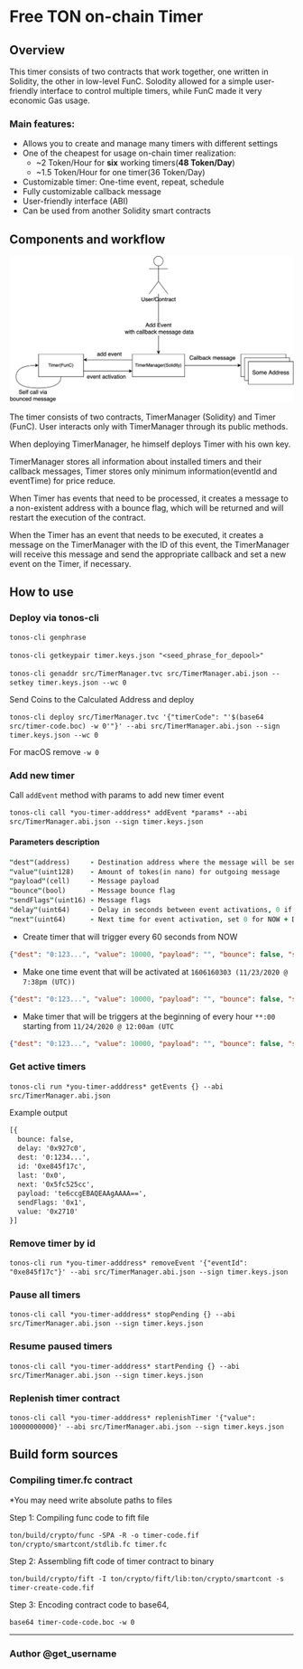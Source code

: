 # Free TON on-chain Timer
## Overview
This timer consists of two contracts that work together, one written in Solidity, the other in low-level FunC. Solodity allowed for a simple user-friendly interface to control multiple timers, while FunC made it very economic Gas usage.
### Main features:
 - Allows you to create and manage many timers with different settings
 - One of the cheapest for usage on-chain timer realization: 
   - ~2 Token/Hour for **six** working timers(**48 Token/Day**)
   - ~1.5 Token/Hour for one timer(36 Token/Day)
 - Customizable timer: One-time event, repeat, schedule
 - Fully customizable callback message
 - User-friendly interface (ABI)
 - Can be used from another Solidity smart contracts
## Components and workflow
![alt text](https://github.com/pavelkhachatrian/freeton-timer/blob/main/Timer%20diagram.png?raw=true "Timer diagram")

The timer consists of two contracts, TimerManager (Solidity) and Timer (FunC). User interacts only with TimerManager through its public methods. 

When deploying TimerManager, he himself deploys Timer with his own key.

TimerManager stores all information about installed timers and their callback messages, Timer stores only minimum information(eventId and eventTime) for price reduce.

When Timer has events that need to be processed, it creates a message to a non-existent address with a bounce flag, which will be returned and will restart the execution of the contract.

When the Timer has an event that needs to be executed, it creates a message on the TimerManager with the ID of this event, the TimerManager will receive this message and send the appropriate callback and set a new event on the Timer, if necessary.

## How to use
### Deploy via tonos-cli
```shell script
tonos-cli genphrase

tonos-cli getkeypair timer.keys.json "<seed_phrase_for_depool>"

tonos-cli genaddr src/TimerManager.tvc src/TimerManager.abi.json --setkey timer.keys.json --wc 0
``` 
Send Coins to the Calculated Address and deploy
```shell script
tonos-cli deploy src/TimerManager.tvc '{"timerCode": "'$(base64 src/timer-code.boc) -w 0'"}' --abi src/TimerManager.abi.json --sign timer.keys.json --wc 0
```
For macOS remove ``-w 0`` 
### Add new timer
Call ``addEvent`` method with params to add new timer event
```shell script
tonos-cli call *you-timer-adddress* addEvent *params* --abi src/TimerManager.abi.json --sign timer.keys.json
```
#### Parameters description
```j
"dest"(address)     - Destination address where the message will be sent on event activation
"value"(uint128)    - Amount of tokes(in nano) for outgoing message
"payload"(cell)     - Message payload
"bounce"(bool)      - Message bounce flag
"sendFlags"(uint16) - Message flags
"delay"(uint64)     - Delay in seconds between event activations, 0 if onetime event
"next"(uint64)      - Next time for event activation, set 0 for NOW + DELAY (must be not zero if one time event) 
```

- Create timer that will trigger every 60 seconds from NOW 
```json
{"dest": "0:123...", "value": 10000, "payload": "", "bounce": false, "sendFlags": 1, "delay": 60, "next": 0}
```
- Make one time event that will be activated at `1606160303 (11/23/2020 @ 7:38pm (UTC))`
```json
{"dest": "0:123...", "value": 10000, "payload": "", "bounce": false, "sendFlags": 1, "delay": 0, "next": 1606160303}
```
- Make timer that will be triggers at the beginning of every hour `**:00` starting from `11/24/2020 @ 12:00am (UTC`
```json
{"dest": "0:123...", "value": 10000, "payload": "", "bounce": false, "sendFlags": 1, "delay": 3600, "next": 1606176000}
```
### Get active timers
```shell script
tonos-cli run *you-timer-adddress* getEvents {} --abi src/TimerManager.abi.json
```
Example output
```
[{
  bounce: false,
  delay: '0x927c0',
  dest: '0:1234...',
  id: '0xe845f17c',
  last: '0x0',
  next: '0x5fc525cc',
  payload: 'te6ccgEBAQEAAgAAAA==',
  sendFlags: '0x1',
  value: '0x2710'
}]
```
### Remove timer by id
```shell script
tonos-cli run *you-timer-adddress* removeEvent '{"eventId": "0xe845f17c"}' --abi src/TimerManager.abi.json --sign timer.keys.json
```
### Pause all timers
```shell script
tonos-cli call *you-timer-adddress* stopPending {} --abi src/TimerManager.abi.json --sign timer.keys.json
```
### Resume paused timers
```shell script
tonos-cli call *you-timer-adddress* startPending {} --abi src/TimerManager.abi.json --sign timer.keys.json
```
### Replenish timer contract
```shell script
tonos-cli call *you-timer-adddress* replenishTimer '{"value": 10000000000}' --abi src/TimerManager.abi.json --sign timer.keys.json
```
## Build form sources 
### Compiling timer.fc contract
*You may need write absolute paths to files

Step 1: Compiling func code to fift file 
```shell script
ton/build/crypto/func -SPA -R -o timer-code.fif ton/crypto/smartcont/stdlib.fc timer.fc
```

Step 2: Assembling fift code of timer contract to binary 
```shell script
ton/build/crypto/fift -I ton/crypto/fift/lib:ton/crypto/smartcont -s timer-create-code.fif
```

Step 3: Encoding contract code to base64,   
```shell script
base64 timer-code-code.boc -w 0
```
---
### Author @get_username

